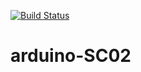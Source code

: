 [![Build Status](https://travis-ci.org/xinabox/arduino-SC02.svg?branch=master)](https://travis-ci.org/xinabox/arduino-SC02)


# arduino-SC02
